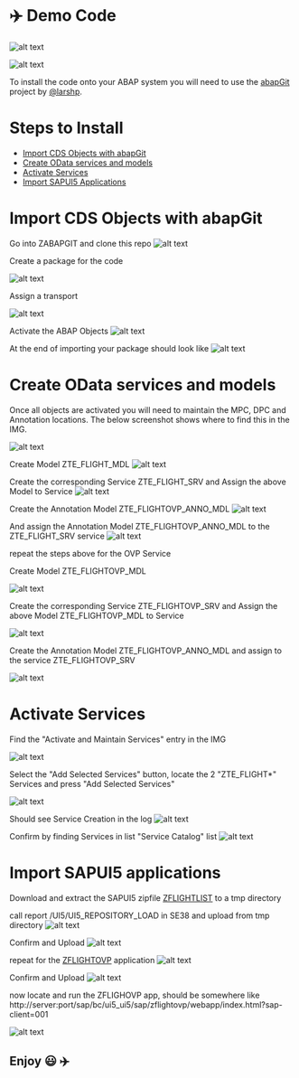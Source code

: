 
# :airplane: Demo Code

![alt text](img/ovp2.gif "ABAP Git")

![alt text](img/abapgit.png "ABAP Git")

To install the code onto your ABAP system you will need to use the [abapGit](https://github.com/larshp/abapGit) project by [@larshp](https://github.com/larshp).

Steps to Install
=========

* [Import CDS Objects with abapGit](#import-cds-objects-with-abapgit)
* [Create OData services and models](#create-odata-services-and-models)
* [Activate Services](#activate-services)
* [Import SAPUI5 Applications](#import-sapui5-applications)

Import CDS Objects with abapGit
=========

Go into ZABAPGIT and clone this repo
![alt text](img/clone_repo.png "Clone Repository")

Create a package for the code

![alt text](img/create_package.png "Create Package")

Assign a transport

![alt text](img/transport.png "Assign Transport")

Activate the ABAP Objects
![alt text](img/activate_objects.png "Activate Objects")

At the end of importing your package should look like
![alt text](img/package_contents.png "Package contents")

Create OData services and models
=========

Once all objects are activated you will need to maintain the MPC, DPC and Annotation locations. The below screenshot shows where to find this in the IMG.

![alt text](img/img_gw.png "IMG settings")

 

Create Model ZTE_FLIGHT_MDL
![alt text](img/create_model1.png "Create Model")

Create the corresponding Service  ZTE_FLIGHT_SRV and Assign the above Model to Service
![alt text](img/create_service1.png "Create Service")

Create the Annotation Model ZTE_FLIGHTOVP_ANNO_MDL
![alt text](img/create_anno1.png "Create Annotation Model")

And assign the Annotation Model  ZTE_FLIGHTOVP_ANNO_MDL to the ZTE_FLIGHT_SRV service
![alt text](img/assign_anno_service1.png "Assign Annotation Model to service")

repeat the steps above for the OVP Service

Create Model ZTE_FLIGHTOVP_MDL

![alt text](img/create_model2.png "Create Model")

Create the corresponding Service ZTE_FLIGHTOVP_SRV and Assign the above Model ZTE_FLIGHTOVP_MDL to Service

![alt text](img/create_service2.png "Create Service")


Create the Annotation Model ZTE_FLIGHTOVP_ANNO_MDL and assign to the service ZTE_FLIGHTOVP_SRV

![alt text](img/assign_anno_service2.png "Assign Annotation Model to service")

Activate Services
=========

Find the "Activate and Maintain Services" entry in the IMG

![alt text](img/activate_service_img.jpg "locate Activate Service in IMG")

Select the "Add Selected Services" button, locate the 2 "ZTE_FLIGHT*" Services and press "Add Selected Services"

![alt text](img/add_selected_services.png "Add Selected Services")

Should see Service Creation in the log
![alt text](img/add_selected_services2.png "Service Creation Log")

Confirm by finding Services in list "Service Catalog" list
![alt text](img/add_selected_services3.png "Confirm in list of Active Services")

Import SAPUI5 applications
=========

Download and extract the SAPUI5  zipfile [ZFLIGHTLIST](https://github.com/jasper07/Teched17/blob/master/ZFLIGHTLIST.zip?raw=true) to a tmp directory

call report /UI5/UI5_REPOSITORY_LOAD in SE38 and upload from tmp directory
![alt text](img/zflightlist_upload.png "Create new SAPUI5 app")

Confirm and Upload
![alt text](img/zflightlist_upload2.png "Confirm and Upload")

repeat for the [ZFLIGHTOVP](https://github.com/jasper07/Teched17/blob/master/ZFLIGHTOVP.zip?raw=true)
application
![alt text](img/zflightovp_upload.png "Create new SAPUI5 app") 

Confirm and Upload
![alt text](img/zflightovp_upload2.png "Confirm and upload")

now locate and run the ZFLIGHOVP app, should be somewhere like
http://server:port/sap/bc/ui5_ui5/sap/zflightovp/webapp/index.html?sap-client=001

![alt text](img/run_ovp_app.png "Confirm and upload")

## Enjoy :smiley: :airplane: